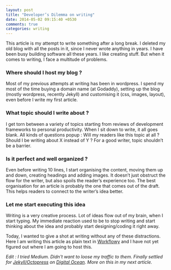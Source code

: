 ```yaml
---
layout: post
title: "Developer’s Dilemma on writing"
date: 2014-05-02 09:15:40 +0530
comments: true
categories: writing
---
```


This article is my attempt to write something after a long break. I deleted my old blog with all the posts in it, since I never wrote anything in years. I have been busy building software all these years. I like creating stuff. But when it comes to writing, I face a multitude of problems.

### Where should I host my blog ?
Most of my previous attempts at writing has been in wordpress. I spend my most of the time buying a domain name (at Godaddy), setting up the blog (mostly wordpress, recently Jekyll) and customising it (css, images, layout), even before I write my first article.

### What topic should I write about ?
I get torn between a variety of topics starting from reviews of development frameworks to personal productivity. When I sit down to write, it all goes blank. All kinds of questions popup : Will my readers like this topic at all ? Should I be writing about X instead of Y ? For a good writer, topic shouldn’t be a barrier.

### Is it perfect and well organized ?
Even before writing 10 lines, I start organising the content, moving them up and down, creating headings and adding images. It doesn’t just obstruct the flow for the writer, but also spoils the reader’s experience too. The best organisation for an article is probably the one that comes out of the draft. This helps readers to connect to the writer’s idea better.

### Let me start executing this idea
Writing is a very creative process. Lot of ideas flow out of my brain, when I start typing. My immediate reaction used to be to stop writing and start thinking about the idea and probably start designing/coding it right away.

Today, I wanted to give a shot at writing without any of these distractions. Here I am writing this article as plain text in [Workflowy][1] and I have not yet figured out where I am going to host this.

_Edit : I tried Medium. Didn't want to loose my traffic to them. Finally settled for [Jekyll/Octopress][2] on [Digital Ocean][3]. More on this in my next article._

[1]:	http://workflowy.com
[2]:	http://octopress.org
[3]:	https://www.digitalocean.com